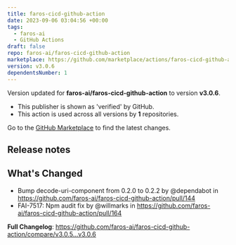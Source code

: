 ```yaml
---
title: faros-cicd-github-action
date: 2023-09-06 03:04:56 +00:00
tags:
  - faros-ai
  - GitHub Actions
draft: false
repo: faros-ai/faros-cicd-github-action
marketplace: https://github.com/marketplace/actions/faros-cicd-github-action
version: v3.0.6
dependentsNumber: 1
---
```



Version updated for **faros-ai/faros-cicd-github-action** to version **v3.0.6**.
- This publisher is shown as 'verified' by GitHub.
- This action is used across all versions by **1** repositories.

Go to the [GitHub Marketplace](https://github.com/marketplace/actions/faros-cicd-github-action) to find the latest changes.

## Release notes

## What's Changed
* Bump decode-uri-component from 0.2.0 to 0.2.2 by @dependabot in https://github.com/faros-ai/faros-cicd-github-action/pull/144
* FAI-7517: Npm audit fix by @willmarks in https://github.com/faros-ai/faros-cicd-github-action/pull/164


**Full Changelog**: https://github.com/faros-ai/faros-cicd-github-action/compare/v3.0.5...v3.0.6
